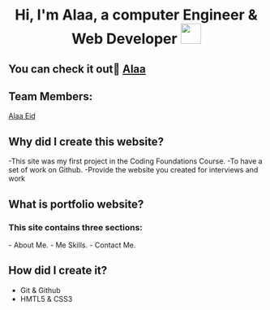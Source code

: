 <h1 align="center">Hi, I'm Alaa, a computer Engineer & Web Developer <img width="40" src="https://c.tenor.com/nebZyl8oN7IAAAAi/wave-hello.gif" /></h1>

## You can check it out [ِAlaa]( https://gsg-cf05.github.io/AlaaEid-Portfolio/)
 
## Team Members:

[Alaa Eid](https://github.com/AlaaEid-1)

## Why did I create this website?
-This site was my first project in the Coding Foundations Course.
-To have a set of work on Github.
-Provide the website you created for interviews and work


## What is portfolio website?
<h3>This site contains three sections:</h3>
- About Me.
- Me Skills.
- Contact Me.

## How did I create it?
- Git & Github
- HMTL5 & CSS3

